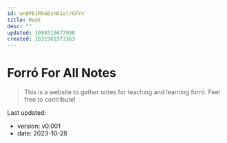 ```yaml
---
id: wn8PE1RhG0znK1alrGFYv
title: Root
desc: ""
updated: 1698519677998
created: 1631901573363
---
```


# Forró For All Notes

> This is a website to gather notes for teaching and learning forró. Feel free to contribute!

Last updated:

- version: v0.001
- date: 2023-10-28
